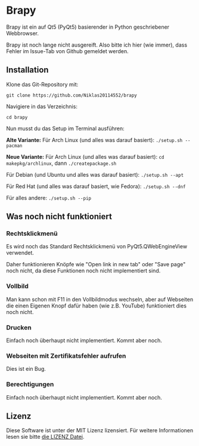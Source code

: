 # Brapy

Brapy ist ein auf Qt5 (PyQt5) basierender in Python geschriebener Webbrowser.

Brapy ist noch lange nicht ausgereift. Also bitte ich hier (wie immer), dass Fehler im Issue-Tab von Github gemeldet werden.

## Installation

Klone das Git-Repository mit:

```git clone https://github.com/Niklas20114552/brapy```

Navigiere in das Verzeichnis:

```cd brapy```

Nun musst du das Setup im Terminal ausführen:

**Alte Variante:** Für Arch Linux (und alles was darauf basiert): ```./setup.sh --pacman```

**Neue Variante:** Für Arch Linux (und alles was darauf basiert): ```cd makepkg/archlinux```, dann ```./createpackage.sh```

Für Debian (und Ubuntu und alles was darauf basiert): ```./setup.sh --apt```

Für Red Hat (und alles was darauf basiert, wie Fedora): ```./setup.sh --dnf```

Für alles andere: ```./setup.sh --pip```

## Was noch nicht funktioniert

### Rechtsklickmenü

Es wird noch das Standard Rechtsklickmenü von PyQt5.QWebEngineView verwendet.

Daher funktionieren Knöpfe wie "Open link in new tab" oder "Save page" noch nicht, da diese Funktionen noch nicht implementiert sind.

### Vollbild

Man kann schon mit F11 in den Vollbildmodus wechseln, aber auf Webseiten die einen Eigenen Knopf dafür haben (wie z.B. YouTube) funktioniert dies noch nicht.

### Drucken

Einfach noch überhaupt nicht implementiert. Kommt aber noch.

### Webseiten mit Zertifikatsfehler aufrufen

Dies ist ein Bug.

### Berechtigungen

Einfach noch überhaupt nicht implementiert. Kommt aber noch.

## Lizenz

Diese Software ist unter der MIT Lizenz lizensiert. Für weitere Informationen lesen sie bitte [die LIZENZ Datei](https://github.com/Niklas20114552/brapy/blob/main/LICENSE).
